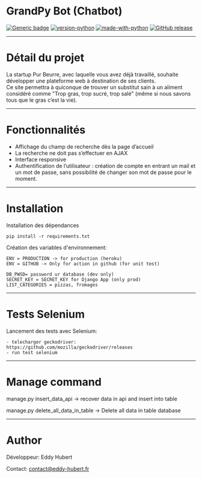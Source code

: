 # GrandPy Bot (Chatbot)


[![Generic badge](https://img.shields.io/badge/Pur_Beurre-1.0-<065535>.svg)]()
[![version-python](https://img.shields.io/static/v1?label=Python&message=3.7&color=065535)]()
[![made-with-python](https://img.shields.io/badge/Made%20with-Django-1f425f.svg)]()
[![GitHub release](https://img.shields.io/github/release/Naereen/StrapDown.js.svg)](https://GitHub.com/Naereen/StrapDown.js/releases/)


--------------
# Détail du projet

La startup Pur Beurre, avec laquelle vous avez déjà travaillé, souhaite développer une plateforme web à destination de ses clients.  
Ce site permettra à quiconque de trouver un substitut sain à un aliment considéré comme "Trop gras, trop sucré, trop salé" (même si nous savons tous que le gras c’est la vie).

--------------
# Fonctionnalités

- Affichage du champ de recherche dès la page d’accueil
- La recherche ne doit pas s’effectuer en AJAX
- Interface responsive
- Authentification de l’utilisateur : création de compte en entrant un mail et un mot de passe, sans possibilité de changer son mot de passe pour le moment.

--------------
# Installation

Installation des dépendances

```
pip install -r requirements.txt
```

Création des variables d'environnement:
```
ENV = PRODUCTION -> for production (heroku)
ENV = GITHUB -> Only for action in github (for unit test)

DB_PWSD= password ur database (dev only)
SECRET_KEY = SECRET_KEY for Django App (only prod)
LIST_CATEGORIES = pizzas, fromages
```

--------------
# Tests Selenium

Lancement des tests avec Selenium:
```
- telecharger geckodriver: https://github.com/mozilla/geckodriver/releases
- run test selenium
```

--------------
# Manage command

manage.py insert_data_api -> recover data in api and insert into table 

manage.py delete_all_data_in_table -> Delete all data in table database

--------------
# Author

Développeur: Eddy Hubert

Contact: contact@eddy-hubert.fr
